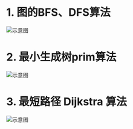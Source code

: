 # 1. 图的BFS、DFS算法

![示意图](http://upload-images.jianshu.io/upload_images/944365-30f33ecf7fc173d6.png?imageMogr2/auto-orient/strip%7CimageView2/2/w/1240)



# 2. 最小生成树prim算法

![示意图](http://upload-images.jianshu.io/upload_images/944365-832d1bba1aa95765.jpg?imageMogr2/auto-orient/strip%7CimageView2/2/w/1240)

# 3. 最短路径 Dijkstra 算法

![示意图](http://upload-images.jianshu.io/upload_images/944365-55d69f94f6369f33.png?imageMogr2/auto-orient/strip%7CimageView2/2/w/1240)